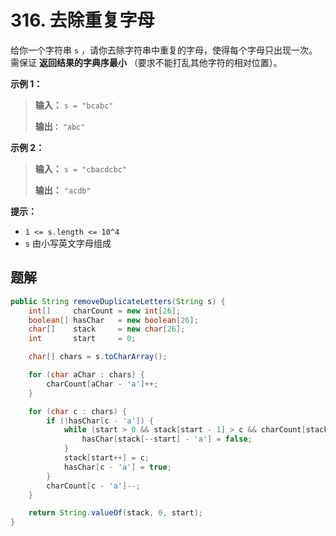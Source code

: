 # 316. 去除重复字母

给你一个字符串 `s` ，请你去除字符串中重复的字母，使得每个字母只出现一次。需保证 **返回结果的字典序最小** （要求不能打乱其他字符的相对位置）。

**示例 1：**

> **输入：** `s = "bcabc"`
> 
> **输出`：`** `"abc"`
>

**示例 2：**

> **输入：** `s = "cbacdcbc"`
> 
> **输出：** `"acdb"`

**提示：**

*   `1 <= s.length <= 10^4`
*   `s` 由小写英文字母组成

## 题解

```java
public String removeDuplicateLetters(String s) {
    int[]     charCount = new int[26];
    boolean[] hasChar   = new boolean[26];
    char[]    stack     = new char[26];
    int       start     = 0;

    char[] chars = s.toCharArray();

    for (char aChar : chars) {
        charCount[aChar - 'a']++;
    }

    for (char c : chars) {
        if (!hasChar[c - 'a']) {
            while (start > 0 && stack[start - 1] > c && charCount[stack[start - 1] - 'a'] > 0) {
                hasChar[stack[--start] - 'a'] = false;
            }
            stack[start++] = c;
            hasChar[c - 'a'] = true;
        }
        charCount[c - 'a']--;
    }

    return String.valueOf(stack, 0, start);
}
```